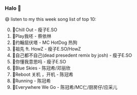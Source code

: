 

### Halo 👋

😄 listen to my this week song list of top 10:

0. 🌈Chill Out - 瘦子E.SO
1. 🌈Play我呸 - 蔡依林
2. 🌈约翰屈伏塔 - MC HotDog 热狗
3. 🌈祖先 ft. HowZ - 瘦子E.SO/HowZ
4. 🌈自己都不自己(dead presedent remix by josh) - 瘦子E.SO
5. 🌈你懂我意思吗 - 瘦子E.SO
6. 🌈Blue Skies - 陈冠希/邓丽欣
7. 🌈Reboot 关机 ，开机 - 陈冠希
8. 🌈Running - 陈冠希
9. 🌈Everywhere We Go - 陈冠希/MC仁/厨房仔/应采儿

